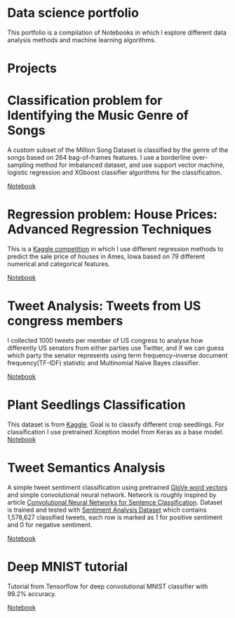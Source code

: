 # Data science portfolio

This portfolio is a compilation of Notebooks in which I explore different data analysis methods and machine learning algorithms.

# Projects

# Classification problem for Identifying the Music Genre of Songs

 A custom subset of the Million Song Dataset is classified by the genre of the songs based on 264 bag-of-frames features.
 I use a borderline over-sampling method for imbalanced dataset, and use support vector machine, logistic regression and XGboost classifier algorithms for the classification.
 
  [Notebook](https://github.com/ed-datascience/Data-Science/blob/master/Notebooks/Song_Classification.ipynb)
 
 # Regression problem: House Prices: Advanced Regression Techniques
 
 This is a [Kaggle competition](https://www.kaggle.com/c/house-prices-advanced-regression-techniques) in which I use different regression methods to predict the sale price of houses in Ames, Iowa based on 79 different numerical and categorical features.
 
 [Notebook](https://github.com/ed-datascience/Data-Science/blob/master/Notebooks/HousePriceRegression.ipynb)
 
 # Tweet Analysis: Tweets from US congress members
 
 I collected 1000 tweets per member of US congress to analyse how differently US senators from either parties use Twitter, and if we can guess which party the senator represents using term frequency–inverse document frequency(TF-IDF) statistic and Multinomial Naive Bayes classifier.
 
  [Notebook](https://github.com/ed-datascience/Data-Science/blob/master/Notebooks/Congress_Tweet_Analysis.ipynb)
  
  # Plant Seedlings Classification
  
  This dataset is from [Kaggle](https://www.kaggle.com/c/plant-seedlings-classification). Goal is to classify different crop seedlings. For classification I use pretrained Xception model from Keras as a base model.
  [Notebook](https://github.com/ed-datascience/Data-Science/blob/master/Notebooks/Plant_Seedlings_Classification.ipynb)
  
# Tweet Semantics Analysis

A simple tweet sentiment classification using pretrained [GloVe word vectors](https://nlp.stanford.edu/projects/glove/) and simple convolutional neural network. Network is roughly inspired by article [Convolutional Neural Networks for Sentence Classification](https://arxiv.org/abs/1408.5882). Dataset is trained and tested with [Sentiment Analysis Dataset](http://thinknook.com/twitter-sentiment-analysis-training-corpus-dataset-2012-09-22/) which contains 1,578,627 classified tweets, each row is marked as 1 for positive sentiment and 0 for negative sentiment.

[Notebook](https://github.com/ed-datascience/Data-Science/blob/master/Notebooks/Tweet_Semantics_Analysis.ipynb)

# Deep MNIST tutorial

Tutorial from Tensorflow for deep convolutional MNIST classifier with 99.2% accuracy.

[Notebook](https://github.com/ed-datascience/Data-Science/blob/master/Notebooks/Deep%20MNIST%20tutorial.ipynb)
